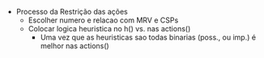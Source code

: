 - Processo da Restrição das ações
    - Escolher numero e relacao com MRV e CSPs
    - Colocar logica heuristica no h() vs. nas actions()
        - Uma vez que as heuristicas sao todas binarias (poss., ou imp.) é melhor nas actions()